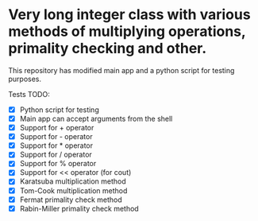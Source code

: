 # Very long integer class with various methods of multiplying operations, primality checking and other.

This repository has modified main app and a python script for testing purposes.

Tests TODO:
* [X] Python script for testing
* [X] Main app can accept arguments from the shell 
* [X] Support for + operator
* [X] Support for - operator
* [X] Support for * operator
* [X] Support for / operator
* [X] Support for % operator
* [X] Support for << operator (for cout)
* [X] Karatsuba multiplication method
* [X] Tom-Cook multiplication method
* [X] Fermat primality check method
* [X] Rabin-Miller primality check method